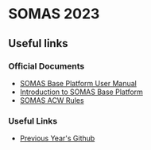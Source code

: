 # SOMAS 2023

## Useful links

### Official Documents
- [SOMAS Base Platform User Manual](https://imperiallondon.sharepoint.com/sites/elec70071-202310/Shared%20Documents/General/basePlatformSOMAS_User_Manual.pdf?CT=1698662908166&OR=ItemsView)
- [Introduction to SOMAS Base Platform](https://imperiallondon.sharepoint.com/sites/elec70071-202310/Shared%20Documents/General/basePlatformSOMAS.pdf?CT=1699098039015&OR=ItemsView)
- [SOMAS ACW Rules](https://imperiallondon.sharepoint.com/sites/elec70071-202310/Class%20Materials/Coursework/SOMAS%20ACW%202023.pdf?CT=1699098083591&OR=ItemsView)

### Useful Links
- [Previous Year's Github](https://github.com/SOMAS2020/SOMAS2020/tree/main)


